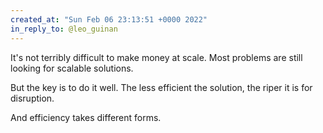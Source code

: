 ```yaml
---
created_at: "Sun Feb 06 23:13:51 +0000 2022"
in_reply_to: @leo_guinan
---
```


It's not terribly difficult to make money at scale. Most problems are still looking for scalable solutions.

But the key is to do it well. The less efficient the solution, the riper it is for disruption.

And efficiency takes different forms.